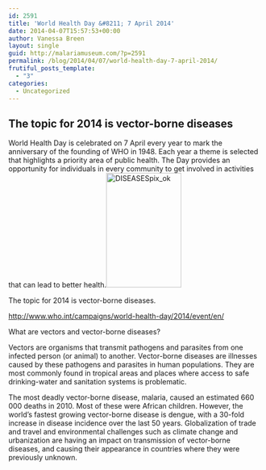 ```yaml
---
id: 2591
title: 'World Health Day &#8211; 7 April 2014'
date: 2014-04-07T15:57:53+00:00
author: Vanessa Breen
layout: single
guid: http://malariamuseum.com/?p=2591
permalink: /blog/2014/04/07/world-health-day-7-april-2014/
frutiful_posts_template:
  - "3"
categories:
  - Uncategorized
---
```

## The topic for 2014 is vector-borne diseases

<p style="text-align: left;">
  World Health Day is celebrated on 7 April every year to mark the anniversary of the founding of WHO in 1948. Each year a theme is selected that highlights a priority area of public health. The Day provides an opportunity for individuals in every community to get involved in activities that can lead to better health.<a href="http://malariamuseum.com/assets/images/uploads/2014/04/DISEASESpix_ok.jpg"><img class="size-full wp-image-2601 alignright" alt="DISEASESpix_ok" src="http://malariamuseum.com/assets/images/uploads/2014/04/DISEASESpix_ok.jpg" width="149" height="227" /></a>
</p>

<p style="text-align: left;">
  The topic for 2014 is vector-borne diseases.
</p>

<p style="text-align: left;">
  <a href="http://http://www.who.int/campaigns/world-health-day/2014/event/en/">http://www.who.int/campaigns/world-health-day/2014/event/en/</a>
</p>

<p style="text-align: left;">
  What are vectors and vector-borne diseases?
</p>

Vectors are organisms that transmit pathogens and parasites from one infected person (or animal) to another. Vector-borne diseases are illnesses caused by these pathogens and parasites in human populations. They are most commonly found in tropical areas and places where access to safe drinking-water and sanitation systems is problematic.

The most deadly vector-borne disease, malaria, caused an estimated 660 000 deaths in 2010. Most of these were African children. However, the world&#8217;s fastest growing vector-borne disease is dengue, with a 30-fold increase in disease incidence over the last 50 years. Globalization of trade and travel and environmental challenges such as climate change and urbanization are having an impact on transmission of vector-borne diseases, and causing their appearance in countries where they were previously unknown.

&nbsp;